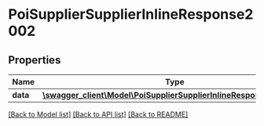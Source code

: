 # PoiSupplierSupplierInlineResponse2002

## Properties
Name | Type | Description | Notes
------------ | ------------- | ------------- | -------------
**data** | [**\swagger_client\Model\PoiSupplierSupplierInlineResponse2002Data**](PoiSupplierSupplierInlineResponse2002Data.md) |  | 

[[Back to Model list]](../README.md#documentation-for-models) [[Back to API list]](../README.md#documentation-for-api-endpoints) [[Back to README]](../README.md)

